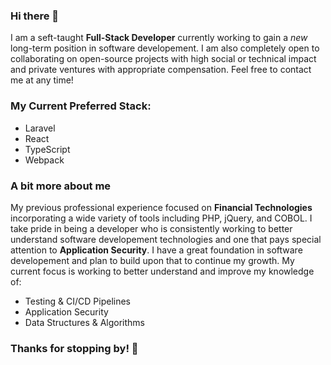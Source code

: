 <!--
**RobTables/RobTables** is a ✨ _special_ ✨ repository because its `README.md` (this file) appears on your GitHub profile.

Here are some ideas to get you started:

- 🔭 I’m currently working on ...
- 🌱 I’m currently learning ...
- 👯 I’m looking to collaborate on ...
- 🤔 I’m looking for help with ...
- 💬 Ask me about ...
- 📫 How to reach me: ...
- 😄 Pronouns: ...
- ⚡ Fun fact: ...
-->
### Hi there 👋

I am a seft-taught **Full-Stack Developer** currently working to gain a *new* long-term position in software developement. I am also completely open to collaborating on open-source projects with high social or technical impact and private ventures with appropriate compensation. Feel free to contact me at any time! 

### My Current Preferred Stack:
- Laravel
- React
- TypeScript
- Webpack


### A bit more about me
My previous professional experience focused on **Financial Technologies** incorporating a wide variety of tools including PHP, jQuery, and COBOL. I take pride in being a developer who is consistently working to better understand software developement technologies and one that pays special attention to **Application Security**. I have a great foundation in software developement and plan to build upon that to continue my growth. My current focus is working to better understand and improve my knowledge of:

- Testing & CI/CD Pipelines
- Application Security
- Data Structures & Algorithms


### Thanks for stopping by! 👋





